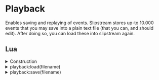 ﻿# Playback

Enables saving and replaying of events. Slipstream stores up-to 10.000 
events that you may save into a plain text file (that you can, and 
should edit). After doing so, you can load these into slipstream again.

## Lua

<details><summary>Construction</summary><br />

```lua
local playback = require("api/playback"):instance(config)
```

This will construct an instance of `api/playback` or return an existing instance with 
the same `id` if one exists.

`config` is the initial configuration of the instance if one needs to be created. It is a table with one or more keys as defined below.

| Parameter   | Type          | Default    | Description                    |
| :---------- | :-----------: | :--------: | :----------------------------- |
| id          | string        |            | Mandatory: Id of this instance |
</details>

<details><summary>playback:load(filename)</summary><br />
Loads events from a file. Please note, that the events are not filtered, 
so if there are events that disables or enables plugins, this will 
be performed.

| Parameter | Type   | Description              |
|:----------|:------:|:-------------------------|
| filename  | string | file to load events from |


```lua
playback:load("test.mjson")
```

</details>
<details><summary>playback:save(filename)</summary><br />

Saves events to a file. This file can be edited as its a line-feed delimited 
json file. Each line is a event, so you can remove whatever you don't need. 

| Parameter | Type   | Description     |
|:----------|:------:|:----------------|
| filename  | string | store events as |

```lua
playback:save("test.mjson")
```
</details>